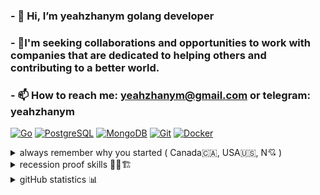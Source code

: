 
### - 👋 Hi, I’m yeahzhanym golang developer
### - 🌱I'm seeking collaborations and opportunities to work with companies that are dedicated to helping others and contributing to a better world.
### - 📫 How to reach me: yeahzhanym@gmail.com or telegram: yeahzhanym

[![Go](https://img.shields.io/static/v1?style=for-the-badge&logo=Go&logoColor=FFFFFF&message=Go&color=00ADD8&label=)](https://golang.org/)
[![PostgreSQL](https://img.shields.io/static/v1?style=for-the-badge&logo=PostgreSQL&logoColor=FFFFFF&message=PostgreSQL&color=336791&label=)](https://www.postgresql.org/)
[![MongoDB](https://img.shields.io/static/v1?style=for-the-badge&logo=mongodb&logoColor=FFFFFF&message=MongoDB&color=03ac13&label=)](https://www.mongodb.com/)
[![Git](https://img.shields.io/static/v1?style=for-the-badge&logo=Git&message=Git&logoColor=FFFFFF&color=F05032&label=)](https://git-scm.com/)
[![Docker](https://img.shields.io/static/v1?style=for-the-badge&logo=Docker&logoColor=FFFFFF&message=Docker&color=2496ED&label=)](https://www.docker.com/)

<details close>
  <summary>always remember why you started ( Canada🇨🇦, USA🇺🇸, N💘 ) </summary>
  <p> 
    <img  alt="N💘" title="<3" height="215px" src="https://media.giphy.com/media/VGACXbkf0AeGs/giphy.gif">
    <img  alt="N💘" title="<3" height="215px" src="https://media.giphy.com/media/GcJN2Dz5XMDeM/giphy.gif">
    <img  alt="Canada🇨🇦" title="<3" height="265px" src="https://github.com/yeahzhanym/yeahzhanym/blob/main/assets/hurricane-canada.gif">
    <img  alt="USA🇺🇸" title="<3" height="265px" src="https://github.com/yeahzhanym/yeahzhanym/blob/main/assets/outside-weather.gif">
  </p>
</details>
<details close>
  <summary>recession proof skills 👷🏼🏗️</summary>
    <p>
      🟩proactivity🟦energy🟩work ethic🟦concentration🟩stress resistance🟦learn quickly🟩adapt quickly🟦
    </p>
</details>
<details close>
  <summary>gitHub statistics 📊</summary>
  <br>
    <p>
      <a href="https://github.com/yeahzhanym" width="100%">
        <img alt="Top Langs" height="165px" src="https://github-readme-stats.vercel.app/api/top-langs/?username=yeahzhanym&layout=compact">
        <img alt="GitHub Stats" height="165px" src="https://github-readme-streak-stats.herokuapp.com?user=yeahzhanym&border_radius=4">
      </a>
    </p>
</details>
<!---
yeahzhanym/yeahzhanym is a ✨ special ✨ repository because its `README.md` (this file) appears on your GitHub profile.
You can click the Preview link to take a look at your changes.
--->
